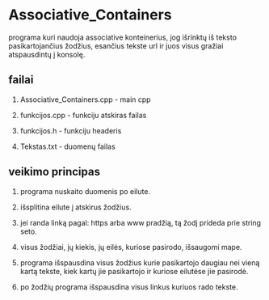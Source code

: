 # Associative_Containers
programa kuri naudoja associative konteinerius, jog išrinktų iš teksto pasikartojančius žodžius, esančius tekste url ir juos visus gražiai atspausdintų į konsolę.
## failai
1. Associative_Containers.cpp - main cpp
 
2. funkcijos.cpp - funkciju atskiras failas

3. funkcijos.h - funkciju headeris

4. Tekstas.txt - duomenų failas

## veikimo principas

1. programa nuskaito duomenis po eilute.
 
2. išsplitina eilute į atskirus žodžius.
 
3. jei randa linką pagal: https arba www pradžią, tą žodį prideda prie string seto.
 
4. visus žodžiai, jų kiekis, jų eilės, kuriose pasirodo, išsaugomi mape.
 
5. programa išspausdina visus žodžius kurie pasikartojo daugiau nei vieną kartą tekste, kiek kartų jie pasikartojo ir kuriose eilutėse jie pasirodė.
 
6. po žodžių programa išspausdina visus linkus kuriuos rado tekste.

